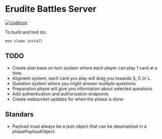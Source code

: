 # Erudite Battles Server

[![codecov](https://codecov.io/gh/Rastikko/erudite-battles-server/branch/master/graph/badge.svg?token=op7alomaAC)](https://codecov.io/gh/Rastikko/erudite-battles-server)

To build and test do:

```shell
mvn clean install
```

## TODO

 - Create plan base on turn system where each player can play 1 card at a time.
 - Aligment system, each card you play will drag you towards S, C or L.
 - Question system where you might answer multiple questions
 - Preparation phase will give you information about selected questions
 - Add authentication and authorization endpoints
 - Create websocket updates for when the phase is done
 
 ## Standars
 
  - Payload must always be a json object that can be deserialized in a phasePayloadObject.
  
  
  